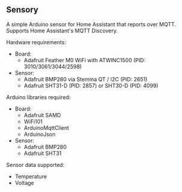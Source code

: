 Sensory
---

A simple Arduino sensor for Home Assistant that reports over MQTT. Supports Home Assistant's MQTT Discovery.

Hardware requirements:
* Board:
  * Adafruit Feather M0 WiFi with ATWINC1500 (PID: 3010/3061/3044/2598)
* Sensor:
  * Adafruit BMP280 via Stemma QT / I2C (PID: 2651)
  * Adafruit SHT31-D (PID: 2857) or SHT30-D (PID: 4099)

Arduino libraries required:
* Board:
  * Adafruit SAMD
  * WiFi101
  * ArduinoMqttClient
  * ArduinoJson
* Sensor:
  * Adafruit BMP280
  * Adafruit SHT31

Sensor data supported:
* Temperature
* Voltage
